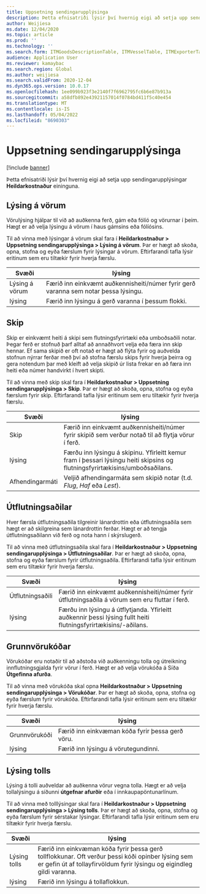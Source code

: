 ```yaml
---
title: Uppsetning sendingarupplýsinga
description: Þetta efnisatriði lýsir því hvernig eigi að setja upp sendingarupplýsingar fyrir Heildarkostnaður eininguna.
author: Weijiesa
ms.date: 12/04/2020
ms.topic: article
ms.prod: ''
ms.technology: ''
ms.search.form: ITMGoodsDescriptionTable, ITMVesselTable, ITMExporterTable, ITMCommodityCodeTable, ITMCustomsDescription
audience: Application User
ms.reviewer: kamaybac
ms.search.region: Global
ms.author: weijiesa
ms.search.validFrom: 2020-12-04
ms.dyn365.ops.version: 10.0.17
ms.openlocfilehash: 1ee099b923f3e2140f7f6962795fc6b6e87b913a
ms.sourcegitcommit: a58dfb892e43921157014f0784bd411f5c40e454
ms.translationtype: MT
ms.contentlocale: is-IS
ms.lasthandoff: 05/04/2022
ms.locfileid: "8690303"
---
```

# <a name="shipping-information-setup"></a>Uppsetning sendingarupplýsinga

[!include [banner](../../includes/banner.md)]

Þetta efnisatriði lýsir því hvernig eigi að setja upp sendingarupplýsingar **Heildarkostnaður** eininguna.

## <a name="description-of-goods"></a><a name="description-of-goods"></a>Lýsing á vörum

Vörulýsing hjálpar til við að auðkenna ferð, gám eða fólíó og vörurnar í þeim. Hægt er að velja lýsingu á vörum í haus gámsins eða fólíósins.

Til að vinna með lýsingar á vörum skal fara í **Heildarkostnaður \> Uppsetning sendingarupplýsinga \> Lýsing á vörum**. Þar er hægt að skoða, opna, stofna og eyða færslum fyrir lýsingar á vörum. Eftirfarandi tafla lýsir eritinum sem eru tiltækir fyrir hverja færslu.

| Svæði | lýsing |
|---|---|
| Lýsing á vörum | Færið inn einkvæmt auðkennisheiti/númer fyrir gerð varanna sem notar þessa lýsingu. |
| lýsing | Færið inn lýsingu á gerð varanna í þessum flokki. |

## <a name="vessels"></a><a name="vessels"></a>Skip

Skip er einkvæmt heiti á skipi sem flutningsfyrirtæki eða umboðsaðili notar. Þegar ferð er stofnuð þarf alltaf að annaðhvort velja eða færa inn skip hennar. Ef sama skipið er oft notað er hægt að flýta fyrir og auðvelda stofnun nýrrar ferðar með því að stofna færslu skips fyrir hverja þeirra og gera notendum þar með kleift að velja skipið úr lista frekar en að færa inn heiti eða númer handvirkt í hvert skipti.

Til að vinna með skip skal fara í **Heildarkostnaður \> Uppsetning sendingarupplýsinga \> Skip**. Þar er hægt að skoða, opna, stofna og eyða færslum fyrir skip. Eftirfarandi tafla lýsir eritinum sem eru tiltækir fyrir hverja færslu.

| Svæði | lýsing |
|---|---|
| Skip | Færið inn einkvæmt auðkennisheiti/númer fyrir skipið sem verður notað til að flytja vörur í ferð. |
| lýsing | Færðu inn lýsingu á skipinu. Yfirleitt kemur fram í þessari lýsingu heiti skipsins og flutningsfyrirtækisins/umboðsaðilans. |
| Afhendingarmáti | Veljið afhendingarmáta sem skipið notar (t.d. _Flug_, _Haf_ eða _Lest_). |

## <a name="exporters"></a>Útflutningsaðilar

Hver færsla útflutningsaðila tilgreinir lánardrottin eða útflutningsaðila sem hægt er að skilgreina sem lánardrottin ferðar. Hægt er að tengja útflutningsaðilann við ferð og nota hann í skýrslugerð.

Til að vinna með útflutningsaðila skal fara í **Heildarkostnaður \> Uppsetning sendingarupplýsinga \> Útflutningsaðilar**. Þar er hægt að skoða, opna, stofna og eyða færslum fyrir útflutningsaðila. Eftirfarandi tafla lýsir eritinum sem eru tiltækir fyrir hverja færslu.

| Svæði | lýsing |
|---|---|
| Útflutningsaðili | Færið inn einkvæmt auðkennisheiti/númer fyrir útflutningsaðila á vörum sem eru fluttar í ferð. |
| lýsing | Færðu inn lýsingu á útflytjanda. Yfirleitt auðkennir þessi lýsing fullt heiti flutningsfyrirtækisins/-aðilans. |

## <a name="commodity-codes"></a>Grunnvörukóðar

Vörukóðar eru notaðir til að aðstoða við auðkenningu tolla og útreikning innflutningsgjalda fyrir vörur í ferð. Hægt er að velja vörukóða á Síða **Útgefinna afurða**.

Til að vinna með vörukóða skal opna **Heildarkostnaður \> Uppsetning sendingarupplýsinga \> Vörukóðar**. Þar er hægt að skoða, opna, stofna og eyða færslum fyrir vörukóða. Eftirfarandi tafla lýsir eritinum sem eru tiltækir fyrir hverja færslu.

| Svæði | lýsing |
|---|---|
| Grunnvörukóði | Færið inn einkvæman kóða fyrir þessa gerð vöru. |
| lýsing | Færið inn lýsingu á vörutegundinni. |

## <a name="customs-description"></a>Lýsing tolls

Lýsing á tolli auðveldar að auðkenna vörur vegna tolla. Hægt er að velja tollalýsingu á síðunni **útgefnar afurðir** eða í innkaupapöntunarlínum.

Til að vinna með tolllýsingar skal fara í **Heildarkostnaður \> Uppsetning sendingarupplýsinga \> Lýsing tolls**. Þar er hægt að skoða, opna, stofna og eyða færslum fyrir sérstakar lýsingar. Eftirfarandi tafla lýsir eritinum sem eru tiltækir fyrir hverja færslu.

| Svæði | lýsing |
|---|---|
| Lýsing tolls | Færið inn einkvæman kóða fyrir þessa gerð tollflokkunar. Oft verður þessi kóði opinber lýsing sem er gefin út af tollayfirvöldum fyrir lýsingu og eigindleg gildi varanna. |
| lýsing | Færið inn lýsingu á tollaflokkun. |
